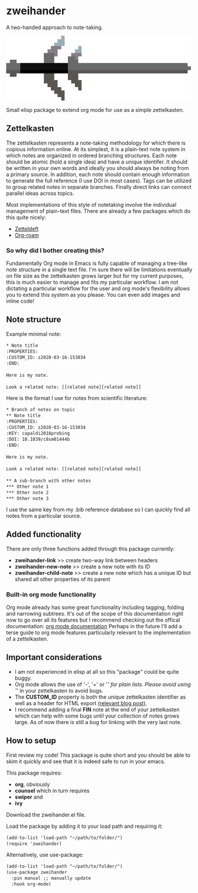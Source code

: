 # zweihander
A two-handed approach to note-taking.

![zweihander.el](zweihander.png?raw=true "zweihander.el")

Small elisp package to extend org mode for use as a simple zettelkasten.

## Zettelkasten

The zettelkasten represents a note-taking methodology for which there is copious information online.
At its simplest, it is a plain-text note system in which notes are organized in ordered branching structures.
Each note should be atomic (hold a single idea) and have a unique identifer.
It should be written in your own words and ideally you should always be noting from a primary source.
In addition, each note should contain enough information to generate the full reference (I use DOI in most cases).
Tags can be utilized to group related notes in separate branches.
Finally direct links can connect parallel ideas across topics.

Most implementations of this style of notetaking involve the individual management of plain-text files.
There are already a few packages which do this quite nicely:

* [Zetteldeft](https://www.eliasstorms.net/zetteldeft/)
* [Org-roam](https://org-roam.readthedocs.io/en/latest/)

### So why did I bother creating this?

Fundamentally Org mode in Emacs is fully capable of managing a tree-like note structure in a single text file.
I'm sure there will be limitations eventually on file size as the zettelkasten grows larger but for my current purposes, this is much easier to manage and fits my particular workflow.
I am not dictating a particular workflow for the user and org mode's flexibility allows you to extend this system as you please.
You can even add images and inline code!

## Note structure

Example minimal note:

```
* Note title
:PROPERTIES:
:CUSTOM_ID: z2020-03-16-153034
:END:

Here is my note.

Look a related note: [[related note][related note]]
```

Here is the format I use for notes from scientific literature:

```
* Branch of notes on topic
** Note title
:PROPERTIES:
:CUSTOM_ID: z2020-03-16-153034
:KEY: capaldi2018probing
:DOI: 10.1039/c8sm01444b
:END:

Here is my note.

Look a related note: [[related note][related note]]

** A sub-branch with other notes
*** Other note 1
*** Other note 2
*** Other note 3
```

I use the same key from my .bib reference database so I can quickly find all notes from a particular source.

## Added functionality

There are only three functions added through this package currently:

* **zweihander-link** >> create two-way link between headers
* **zweihander-new-note** >> create a new note with its ID
* **zweihander-child-note** >> create a new note which has a unique ID but shared all other properties of its parent

### Built-in org mode functionality

Org mode already has some great functionality including tagging, folding and narrowing subtrees.
It's out of the scope of this documentation right now to go over all its features but I recommend checking out the offical documentation: [org mode documentation](https://org-roam.readthedocs.io/en/latest/)
Perhaps in the future I'll add a terse guide to org mode features particularly relevant to the implementation of a zettelkasten.

## Important considerations

* I am not experienced in elisp at all so this "package" could be quite buggy.
* Org mode allows the use of '-', '+' or '*' for plain lists. Please avoid using '*' in your zettelkasten to avoid bugs.
* The **CUSTOM_ID** property is both the unique zettelkasten identifier as well as a header for HTML export [(relevant blog post)](https://writequit.org/articles/emacs-org-mode-generate-ids.html).
* I recommend adding a final **FIN** note at the end of your zettelkasten which can help with some bugs until your collection of notes grows large. As of now there is still a bug for linking with the very last note.

## How to setup

First review my code! This package is quite short and you should be able to skim it quickly and see that it is indeed safe to run in your emacs.

This package requires:

* **org**, obviously
* **counsel** which in turn requires
* **swiper** and
* **ivy**

Download the zweihander.el file.

Load the package by adding it to your load path and requiring it:

```
(add-to-list 'load-path "~/path/to/folder/")
(require 'zweihander)
```

Alternatively, use use-package:

```
(add-to-list 'load-path "~/path/to/folder/")
(use-package zweihander
  :pin manual ;; manually update
  :hook org-mode)
```
